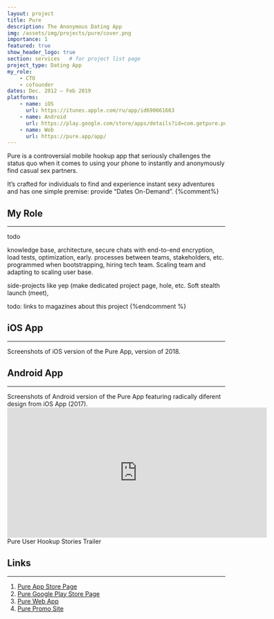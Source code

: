 ```yaml
---
layout: project
title: Pure
description: The Anonymous Dating App
img: /assets/img/projects/pure/cover.png
importance: 1
featured: true
show_header_logo: true
section: services   # for project list page
project_type: Dating App
my_role: 
    - CTO
    - cofounder
dates: Dec. 2012 – Feb 2019
platforms: 
    - name: iOS
      url: https://itunes.apple.com/ru/app/id690661663
    - name: Android
      url: https://play.google.com/store/apps/details?id=com.getpure.pure&referrer=utm_source%3Dpure.app
    - name: Web
      url: https://pure.app/app/
---
```


Pure is a controversial mobile hookup app that seriously challenges the status quo when it comes to using your phone 
to instantly and anonymously find casual sex partners. 

It’s crafted for individuals to find and experience 
instant sexy adventures and has one simple premise: provide “Dates On-Demand”.
{%comment%}
## My Role
***

todo

knowledge base, architecture, secure chats with  end-to-end encryption, load tests, optimization, early.
processes between teams, stakeholders, etc. programmed when bootstrapping, hiring tech team. Scaling team and adapting to
scaling user base.

side-projects like yep (make dedicated project page, hole, etc. Soft stealth launch (meet),   

todo: links to magazines about this project
{%endcomment %}

## iOS App
***
<div class="row">
    <div class="col-sm mt-3 mt-md-0 text-center">
        <img class="img-fluid rounded z-depth-1 mh600" src="{{ '/assets/img/projects/pure/ios1.png' | relative_url }}" alt=""/>
    </div>
    <div class="col-sm mt-3 mt-md-0 text-center">
        <img class="img-fluid rounded z-depth-1 mh600" src="{{ '/assets/img/projects/pure/ios2.png' | relative_url }}" alt=""/>
    </div> 
    <div class="col-sm mt-3 mt-md-0 text-center">
        <img class="img-fluid rounded z-depth-1 mh600" src="{{ '/assets/img/projects/pure/ios3.png' | relative_url }}" alt=""/>
    </div>
     
</div>
<div class="caption">
    Screenshots of iOS version of the Pure App, version of 2018.
</div>

## Android App
***
<div class="row">
    <div class="col-sm mt-3 mt-md-0 text-center">
        <img class="img-fluid rounded z-depth-1 mh600" src="{{ '/assets/img/projects/pure/android1.png' | relative_url }}" alt=""/>
    </div>
    <div class="col-sm mt-3 mt-md-0 text-center">
        <img class="img-fluid rounded z-depth-1 mh600" src="{{ '/assets/img/projects/pure/android2.png' | relative_url }}" alt=""/>
    </div> 
    <div class="col-sm mt-3 mt-md-0 text-center">
        <img class="img-fluid rounded z-depth-1 mh600" src="{{ '/assets/img/projects/pure/android3.png' | relative_url }}" alt=""/>
    </div>
     
</div>
<div class="caption">
    Screenshots of Android version of the Pure App featuring radically diferent design from iOS App (2017).
</div>

<div class="text-center">
    <iframe width="600" height="300" src="https://www.youtube.com/embed/gpFToYigRSs" frameborder="0" 
    allow="accelerometer; autoplay; clipboard-write; encrypted-media; gyroscope; picture-in-picture" 
    allowfullscreen>
    </iframe>
</div>
<div class="caption">
    Pure User Hookup Stories Trailer 
</div>








## Links
***

1. [Pure App Store Page](https://itunes.apple.com/ru/app/id690661663)
2. [Pure Google Play Store Page](https://play.google.com/store/apps/details?id=com.getpure.pure&referrer=utm_source%3Dpure.app)
3. [Pure Web App](https://pure.app/app/)
4. [Pure Promo Site](https://pure.app/)

